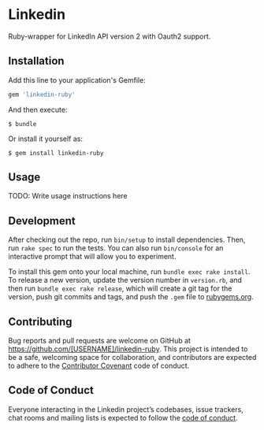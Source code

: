# Linkedin

Ruby-wrapper for LinkedIn API version 2 with Oauth2 support.

## Installation

Add this line to your application's Gemfile:

```ruby
gem 'linkedin-ruby'
```

And then execute:

    $ bundle

Or install it yourself as:

    $ gem install linkedin-ruby

## Usage

TODO: Write usage instructions here

## Development

After checking out the repo, run `bin/setup` to install dependencies. Then, run `rake spec` to run the tests. You can also run `bin/console` for an interactive prompt that will allow you to experiment.

To install this gem onto your local machine, run `bundle exec rake install`. To release a new version, update the version number in `version.rb`, and then run `bundle exec rake release`, which will create a git tag for the version, push git commits and tags, and push the `.gem` file to [rubygems.org](https://rubygems.org).

## Contributing

Bug reports and pull requests are welcome on GitHub at https://github.com/[USERNAME]/linkedin-ruby. This project is intended to be a safe, welcoming space for collaboration, and contributors are expected to adhere to the [Contributor Covenant](http://contributor-covenant.org) code of conduct.

## Code of Conduct

Everyone interacting in the Linkedin project’s codebases, issue trackers, chat rooms and mailing lists is expected to follow the [code of conduct](https://github.com/[USERNAME]/linkedin-ruby/blob/master/CODE_OF_CONDUCT.md).

